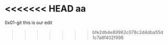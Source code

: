 <<<<<<< HEAD
aa
=======
0x01-git 
this is our edit 
>>>>>>> bfe2db4e89962c078c2d4dba55d1c7a8f402f998

